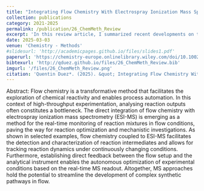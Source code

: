 ```yaml
---
title: "Integrating Flow Chemistry With Electrospray Ionization Mass Spectrometry (Open Access)"
collection: publications
category: 2021-2025
permalink: /publication/26_ChemMeth_Review
excerpt: 'In this review article, I summarized recent developments on the integration between flow chemistry and mass spectrometry to achieve real-time monitoring of reaction mixtures under well-defined conditions.'
date: 2025-03-03
venue: 'Chemistry - Methods'
#slidesurl: 'http://academicpages.github.io/files/slides1.pdf'
paperurl: 'https://chemistry-europe.onlinelibrary.wiley.com/doi/10.1002/cmtd.202400036'
bibtexurl: 'http://qduez.github.io/files/26_ChemMeth_Review.bib'
imgurl: '/files/26_ChemMeth_Review.png'
citation: 'Quentin Duez*. (2025). &quot; Integrating Flow Chemistry With Electrospray Ionization Mass Spectrometry.&quot; <i>Chemistry - Methods</i>. 5(4), e202400036.'
---
```


Abstract:
Flow chemistry is a transformative method that facilitates the exploration of chemical reactivity and enables process automation. In this context of high-throughput experimentation, analysing reaction outputs often constitutes a bottleneck. The direct integration of flow chemistry with electrospray ionization mass spectrometry (ESI-MS) is emerging as a method for the real-time monitoring of reaction mixtures in flow conditions, paving the way for reaction optimization and mechanistic investigations. As shown in selected examples, flow chemistry coupled to ESI-MS facilitates the detection and characterization of reaction intermediates and allows for tracking reaction dynamics under continuously changing conditions. Furthermore, establishing direct feedback between the flow setup and the analytical instrument enables the autonomous optimization of experimental conditions based on the real-time MS readout. Altogether, MS approaches hold the potential to streamline the development of complex synthetic pathways in flow.
